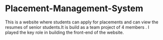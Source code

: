 # Placement-Management-System

This is a website where students can apply for placements and can view the resumes of senior students.It is build as a team project of 4 members . I played the key role in building the front-end of the website.
